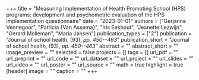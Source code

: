 +++
title = "Measuring Implementation of Health Promoting School (HPS) programs: development and psychometric evaluation of the HPS implementation questionnaire"
date = "2023-01-01"
authors = ["Gerjanne Vennegoor", "Patricia {Van Assema}", "Iris Eekhout", "Jeanette Lezwijn", "Gerard Molleman", "Maria Jansen"]
publication_types = ["2"]
publication = "Journal of school health, (93), _pp. 450--463_"
publication_short = "Journal of school health, (93), _pp. 450--463_"
abstract = ""
abstract_short = ""
image_preview = ""
selected = false
projects = []
tags = []
url_pdf = ""
url_preprint = ""
url_code = ""
url_dataset = ""
url_project = ""
url_slides = ""
url_video = ""
url_poster = ""
url_source = ""
math = true
highlight = true
[header]
image = ""
caption = ""
+++
